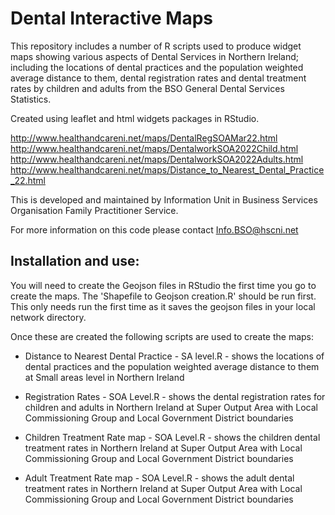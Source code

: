 # Dental Interactive Maps

This repository includes a number of R scripts used to produce widget maps showing various aspects of Dental Services in Northern Ireland; including the locations of dental practices and the population weighted average distance to them, dental registration rates and dental treatment rates by children and adults from the BSO General Dental Services Statistics. 

Created using leaflet and html widgets packages in RStudio. 

http://www.healthandcareni.net/maps/DentalRegSOAMar22.html \
http://www.healthandcareni.net/maps/DentalworkSOA2022Child.html \
http://www.healthandcareni.net/maps/DentalworkSOA2022Adults.html \
http://www.healthandcareni.net/maps/Distance_to_Nearest_Dental_Practice_22.html 


This is developed and maintained by Information Unit in Business Services Organisation Family Practitioner Service.

For more information on this code please contact <Info.BSO@hscni.net>



## Installation and use:


You will need to create the Geojson files in RStudio the first time you go to create the maps. The 'Shapefile to Geojson creation.R' should be run first. This only needs run the first time as it saves the geojson files in your local network directory.

Once these are created the following scripts are used to create the maps:  

* Distance to Nearest Dental Practice - SA level.R - shows the locations of dental practices and the population weighted average distance to them at Small areas level in Northern Ireland

* Registration Rates - SOA Level.R - shows the dental registration rates for children and adults in Northern Ireland at Super Output Area with Local Commissioning Group and Local Government District boundaries

* Children Treatment Rate map - SOA Level.R - shows the children dental treatment rates in Northern Ireland at Super Output Area with Local Commissioning Group and Local Government District boundaries

* Adult Treatment Rate map - SOA Level.R - shows the adult dental treatment rates in Northern Ireland at Super Output Area with Local Commissioning Group and Local Government District boundaries
